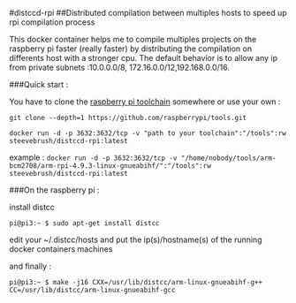 #distccd-rpi
##Distributed compilation between multiples hosts to speed up rpi compilation process

This docker container helps me to compile multiples projects on the raspberry pi faster (really faster) by distributing the compilation on differents host with a stronger cpu. The default behavior is to allow any ip from private subnets :10.0.0.0/8, 172.16.0.0/12,192.168.0.0/16. 

###Quick start : 

You have to clone the [raspberry pi toolchain](https://github.com/raspberrypi/tools) somewhere or use your own : 

`git clone --depth=1 https://github.com/raspberrypi/tools.git`

`docker run -d -p 3632:3632/tcp -v "path to your toolchain":"/tools":rw steevebrush/distccd-rpi:latest`

example : `docker run -d -p 3632:3632/tcp -v "/home/nobody/tools/arm-bcm2708/arm-rpi-4.9.3-linux-gnueabihf/":"/tools":rw steevebrush/distccd-rpi:latest`

###On the raspberry pi : 

install distcc 

`pi@pi3:~ $ sudo apt-get install distcc`

edit your ~/.distcc/hosts and put the ip(s)/hostname(s) of the running docker containers machines

and finally :

`pi@pi3:~ $ make -j16 CXX=/usr/lib/distcc/arm-linux-gnueabihf-g++ CC=/usr/lib/distcc/arm-linux-gnueabihf-gcc`
